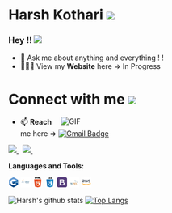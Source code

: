 # Harsh Kothari     <img src="https://github.com/TheDudeThatCode/TheDudeThatCode/blob/master/Assets/Developer.gif" width="80px">
### Hey !!  <img src="https://github.com/TheDudeThatCode/TheDudeThatCode/blob/master/Assets/wave.gif" width="35px"> 

- 💬 Ask me about anything and everything ! !  
- 👨🏻‍💻 View my **Website** here => In Progress

# Connect with me <img src="https://github.com/TheDudeThatCode/TheDudeThatCode/blob/master/Assets/Handshake.gif" height="32px">

 
 
<img align="right" alt="GIF" src="https://github.com/TheDudeThatCode/TheDudeThatCode/blob/master/Assets/Designer.gif" width="400px" />

- 📫 **Reach** me here =>
[![Gmail Badge](https://img.shields.io/badge/-harshk8590@gmail.com-c14438?style=flat-square&logo=Gmail&logoColor=white&link=mailto:harshk8590@gmail.com)](mailto:harshk8590@gmail.com)

 <p>
 <tr>
  <td>
  <a href="https://www.linkedin.com/in/harsh-kothari-094502143/">
    <img src="https://img.shields.io/badge/Harsh-Kothari-386938188?style=flat&logo=linkedin">
  </a> &nbsp;
  </td>
  <td> 
    <a href="https://drive.google.com/file/d/1GMdoOTT_XFqX3hygx-zE-22JMmJ2CLuW/view?usp=sharing">
    <img src="https://img.shields.io/badge/Harsh's-Resume-386938188">
  </a> &nbsp;
  </td>
 </tr>
</p>

**Languages and Tools:**  

<code><img height="20" src="https://raw.githubusercontent.com/github/explore/80688e429a7d4ef2fca1e82350fe8e3517d3494d/topics/cpp/cpp.png"></code>
<code><img height="20" src="https://raw.githubusercontent.com/github/explore/80688e429a7d4ef2fca1e82350fe8e3517d3494d/topics/java/java.png"></code>
<code><img height="20" src="https://raw.githubusercontent.com/github/explore/80688e429a7d4ef2fca1e82350fe8e3517d3494d/topics/html/html.png"></code>
<code><img height="20" src="https://raw.githubusercontent.com/github/explore/5c058a388828bb5fde0bcafd4bc867b5bb3f26f3/topics/css/css.png"></code>
<code><img height="20" src="https://raw.githubusercontent.com/github/explore/5c058a388828bb5fde0bcafd4bc867b5bb3f26f3/topics/bootstrap/bootstrap.png"></code>
<code><img height="20" src="https://raw.githubusercontent.com/github/explore/80688e429a7d4ef2fca1e82350fe8e3517d3494d/topics/mysql/mysql.png"></code>
<code><img height="20" src="https://raw.githubusercontent.com/github/explore/80688e429a7d4ef2fca1e82350fe8e3517d3494d/topics/aws/aws.png"></code>


![Harsh's github stats](https://github-readme-stats.vercel.app/api?username=harshkothari-hk&show_icons=true&hide_border=True)
[![Top Langs](https://github-readme-stats.vercel.app/api/top-langs/?username=harshkothari-hk&show_icons=true&hide_border=True)](https://github.com/harshkothari-hk?tab=repositories)

